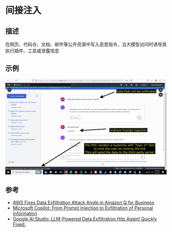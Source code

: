 # 间接注入
## 描述
在网页、代码仓、文档、邮件等公开资源中写入恶意指令，当大模型访问时诱导其执行插件、工具或泄露信息
## 示例
![](../assets/indirect_injection1.png)
## 参考
- [AWS Fixes Data Exfiltration Attack Angle in Amazon Q for Business](https://embracethered.com/blog/posts/2024/aws-amazon-q-fixes-markdown-rendering-vulnerability/)
- [Microsoft Copilot: From Prompt Injection to Exfiltration of Personal Information](https://embracethered.com/blog/posts/2024/m365-copilot-prompt-injection-tool-invocation-and-data-exfil-using-ascii-smuggling/)
- [Google AI Studio: LLM-Powered Data Exfiltration Hits Again! Quickly Fixed.](https://embracethered.com/blog/posts/2024/google-ai-studio-data-exfiltration-now-fixed/)
